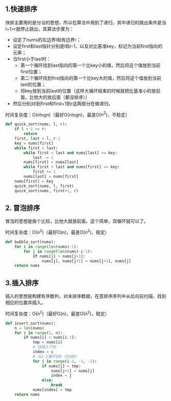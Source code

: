 ## 1.快速排序
快排主要用的是分治的思想，所以在算法中用到了递归，其中递归的跳出条件是当l+1>r就停止跳出。其算法步骤为：
- 设定了nums的左边界l和有边界r；
- 设定first和last指针分别是l和r-1，以及对比基准key，标记为当前first指向的元素；
- 当first小于last时：
    - 第一个循环找到last指向的第一个比key小的值，然后将这个值放到当前first位置；
    - 第二个循环找到first指向的第一个比key大的值，然后将这个值放到当前last的位置；
    - 将key放到当前last的位置（这样大循环结束的时候就把比基准小的放前面，比他大的放后面（都没排序））
- 然后分别对l到first和first+1到r这两部分在做递归。

时间复杂度：O(nlogn)（最好O(nlogn)，最差O($n^2$)，不稳定）
```python
def quick_sort(nums, l, r):
    if l + 1 >= r:
        return 
    first, last = l, r-1
    key = nums[first]
    while first < last:
        while first < last and nums[last] >= key:
            last -= 1
        nums[first] = nums[last]
        while first < last and nums[first] <= key:
            first += 1
        nums[last] = nums[first]
    nums[first] = key
    quick_sort(nums, l, first)
    quick_sort(nums, first+1, r)
```

## 2. 冒泡排序
冒泡的思想是挨个比较，比他大就放前面。这个简单，双循环就可以了。

时间复杂度：O($n^2$)（最好O(n)，最差O($n^2$)，稳定）
```python
def bubble_sort(nums):
    for i in range(len(nums)-1):
        for j in range(len(nums)-i-1):
            if nums[j] > nums[j+1]:
                nums[j], nums[j+1] = nums[j+1], nums[j]
    return nums
```

## 3.插入排序
插入的思想是构建有序数列，对未排序数据，在意排序序列中从后向前扫描，找到相应的位置并插入。

时间复杂度：O($n^2$)（最好O(n)，最差O($n^2$)，稳定）
```python
def insert_sort(nums):
    n = len(nums)
    for i in range(1, n):
        if nums[i] < nums[i-1]:
            tmp = nums[i]
            # 待插入下标
            index = i
            # 从i-1循环到0（包括0）
            for j in range(i-1, -1, -1):
                if nums[j] > tmp:
                    nums[j+1] = nums[j]
                    index = j
                else:
                    break
            nums[index] = tmp
    return nums
```
